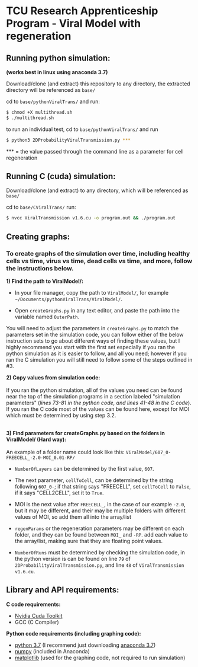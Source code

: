 # TCU Research Apprenticeship Program - Viral Model with regeneration

## Running python simulation:
**(works best in linux using anaconda 3.7)**

Download/clone (and extract) this repository to any directory, the extracted directory will be referenced as `base/`

cd to ```base/pythonViralTrans/``` and run:
```bash
$ chmod +X multithread.sh
$ ./multithread.sh
```
to run an individual test, cd to ```base/pythonViralTrans/``` and run
```bash
$ python3 2DProbabilityViralTransmission.py ***
```
*** = the value passed through the command line as a parameter for cell regeneration

## Running C (cuda) simulation:

Download/clone (and extract) to any directory, which will be referenced as `base/`

cd to ```base/CViralTrans/```
run:
```bash
$ nvcc ViralTransmission v1.6.cu -o program.out && ./program.out
```

## Creating graphs:
### To create graphs of the simulation over time, including healthy cells vs time, virus vs time, dead cells vs time, and more, follow the instructions below.
**1) Find the path to ViralModel/:**

* In your file manager, copy the path to `ViralModel/`, for example `~/Documents/pythonViralTrans/ViralModel/`.

* Open `createGraphs.py` in any text editor, and paste the path into the variable named `OuterPath`.

You will need to adjust the parameters in `createGraphs.py` to match the parameters set in the simulation code, you can follow either of the below instruction sets to go about different ways of finding these values, but I highly recommend you start with the first set especially if you ran the python simulation as it is easier to follow, and all you need; however if you ran the C simulation you will still need to follow some of the steps outlined in #3.

**2) Copy values from simulation code:**<br>
<br>If you ran the python simulation, all of the values you need can be found near the top of the simulation programs in a section labeled "simulation parameters" (*lines 73-81 in the python code, and lines 41-48 in the C code*). If you ran the C code most of the values can be found here, except for MOI which must be determined by using step 3.2.
<br><br>

**3) Find parameters for createGraphs.py based on the folders in ViralModel/ (Hard way):** <br><br>
An example of a folder name could look like this: `ViralModel/607_0-FREECELL_-2.0-MOI_0.01-RP/`
* `NumberOfLayers` can be determined by the first value, `607`.

* The next parameter, `cellToCell`, can be determined by the string following `607_0-`; if that string says "FREECELL", set `cellToCell` to `False`, if it says "CELL2CELL", set it to `True`.

* MOI is the next value after `FREECELL_`, in the case of our example `-2.0`, but it may be different, and their may be multiple folders with different values of MOI, so add them all into the array/list

* `regenParams` or the regeneration parameters may be different on each folder, and they can be found between `MOI_` and `-RP`. add each value to the array/list, making sure that they are floating point values.

* `NumberOfRuns` must be determined by checking the simulation code, in the python version is can be found on line `79` of `2DProbabilityViralTransmission.py`, and line `48` of `ViralTransmission v1.6.cu`.

## Library and API requirements:

**C code requirements:**

* [Nvidia Cuda Toolkit](https://developer.nvidia.com/cuda-downloads)
* GCC (C Compiler)

**Python code requirements (including graphing code):**

* [python 3.7](https://www.python.org/downloads/) (I recommend just downloading [anaconda 3.7](https://www.anaconda.com/distribution/))
* [numpy](https://numpy.org/) (included in Anaconda)
* [matplotlib](https://matplotlib.org/) (used for the graphing code, not required to run simulation)
